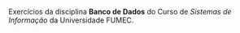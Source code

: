 Exercícios da disciplina **Banco de Dados** do Curso de *Sistemas de Informação* da Universidade FUMEC.